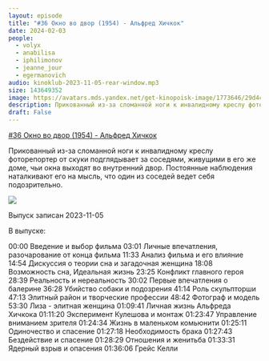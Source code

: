 ```yaml
---
layout: episode
title: "#36 Окно во двор (1954) - Альфред Хичкок"
date: 2024-02-03
people:
  - volyx
  - anabilisa
  - iphilimonov
  - jeanne_jour
  - egermanovich
audio: kinoklub-2023-11-05-rear-window.mp3
size: 143649352
image: https://avatars.mds.yandex.net/get-kinopoisk-image/1773646/29d4cedc-1d59-4b82-ba36-04e86e9c608a/600x
description: Прикованный из-за сломанной ноги к инвалидному креслу фоторепортер от скуки подглядывает за соседями, живущими в его же доме, чьи окна выходят во внутренний двор. Постоянные наблюдения наталкивают его на мысль, что один из соседей ведет себя подозрительно.
draft: False
---
```


[#36 Окно во двор (1954) - Альфред Хичкок](https://www.kinopoisk.ru/film/337/)

Прикованный из-за сломанной ноги к инвалидному креслу фоторепортер от скуки подглядывает за соседями, живущими в его же доме, чьи окна выходят во внутренний двор. Постоянные наблюдения наталкивают его на мысль, что один из соседей ведет себя подозрительно.

![]( https://avatars.mds.yandex.net/get-kinopoisk-image/1773646/29d4cedc-1d59-4b82-ba36-04e86e9c608a/600x)

Выпуск записан 2023-11-05

В выпуске:

00:00 Введение и выбор фильма
03:01 Личные впечатления, разочарование от конца фильма
11:33 Анализ фильма и его влияние
14:54 Дискуссия о теории сна и загадочная женщина
18:08 Возможность сна, Идеальная жизнь
23:25 Конфликт главного героя
28:39 Реальность и нереальность
30:02 Первые впечатления о балерине
36:28 Убийство собаки и подозрения
41:14 Роль скульпторши
47:13 Элитный район и творческие профессии
48:42 Фотограф и модель
53:30 Лиза - элитная женщина
01:09:41 Личная жизнь Альфреда Хичкока
01:11:20 Эксперимент Кулешова и монтаж
01:23:47 Управление вниманием зрителя
01:24:34 Жизнь в маленьком комьюнити
01:25:11 Одиночество и спасение
01:27:18 Необходимость брака
01:27:43 Бездействие и спасение
01:28:29 Отношения и женитьба
01:33:31 Ядерный взрыв и опасения
01:36:06 Грейс Келли

